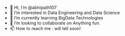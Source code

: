 - 👋 Hi, I’m @abhipath107
- 👀 I’m interested in Data Engineering and Data Science
- 🌱 I’m currently learning BigData Technologies
- 💞️ I’m looking to collaborate on Anything fun.
- 📫 How to reach me : will tell soon!

<!---
abhipath107/abhipath107 is a ✨ special ✨ repository because its `README.md` (this file) appears on your GitHub profile.
You can click the Preview link to take a look at your changes.
--->
